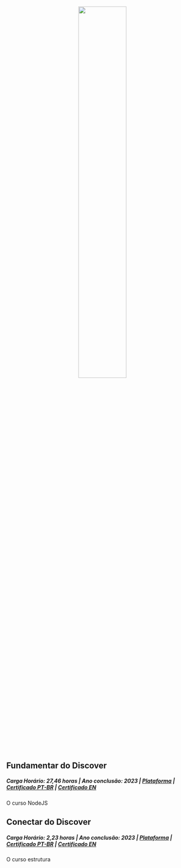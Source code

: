 # <div align="center"> <img src="https://cdn.worldvectorlogo.com/logos/rocketseat.svg" width="50%"> </div>



## Fundamentar do Discover
<h5>Carga Horário: 27,46 horas | Ano conclusão: 2023 | <a href="https://app.rocketseat.com.br/certificates/1628408b-15d2-4b9f-9c06-3d07e9111bd8">Plataforma</a> | <a href="https://github.com/pedro-hnrq/Certificacoes/blob/main/Rocketseat/discover-fundamentar-certificate%20%7C%20%20PT-BR.pdf">Certificado PT-BR</a> | <a href="https://github.com/pedro-hnrq/Certificacoes/blob/main/Rocketseat/discover-fundamentar-certificate%20%7C%20%20EN.pdf">Certificado EN</a></h5>

<p>O curso NodeJS </p>


## Conectar do Discover
<h5>Carga Horário: 2,23 horas | Ano conclusão: 2023 | <a href="https://app.rocketseat.com.br/certificates/1fb1cbdb-9819-4d64-8967-cc5172a8a619">Plataforma</a> | <a href="https://github.com/pedro-hnrq/Certificacoes/blob/main/Rocketseat/discover-conectar-certificate%20%7C%20PT-BR.pdf">Certificado PT-BR</a> | <a href="https://github.com/pedro-hnrq/Certificacoes/blob/main/Rocketseat/discover-conectar-certificate%20%7C%20EN.pdf">Certificado EN</a></h5>

<p>O curso estrutura </p>
